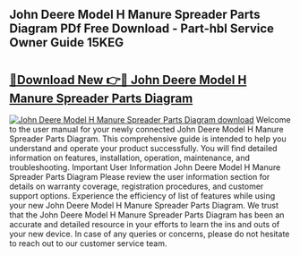 ## John Deere Model H Manure Spreader Parts Diagram PDf Free Download - Part-hbl Service Owner Guide 15KEG

# <h2><a href="http://dfic07.blite.top/?on=John+Deere+Model+H+Manure+Spreader+Parts+Diagram">🔗Download New 👉🔴 John Deere Model H Manure Spreader Parts Diagram</a></h2>

[![John Deere Model H Manure Spreader Parts Diagram download](https://i.imgur.com/lujVjoI.png)](http://dfic07.blite.top/?on=John+Deere+Model+H+Manure+Spreader+Parts+Diagram)
Welcome to the user manual for your newly connected John Deere Model H Manure Spreader Parts Diagram. This comprehensive guide is intended to help you understand and operate your product successfully. You will find detailed information on features, installation, operation, maintenance, and troubleshooting. Important User Information John Deere Model H Manure Spreader Parts Diagram Please review the user information section for details on warranty coverage, registration procedures, and customer support options. Experience the efficiency of list of features while using your new John Deere Model H Manure Spreader Parts Diagram. We trust that the John Deere Model H Manure Spreader Parts Diagram has been an accurate and detailed resource in your efforts to learn the ins and outs of your new device. In case of any queries or concerns, please do not hesitate to reach out to our customer service team.
